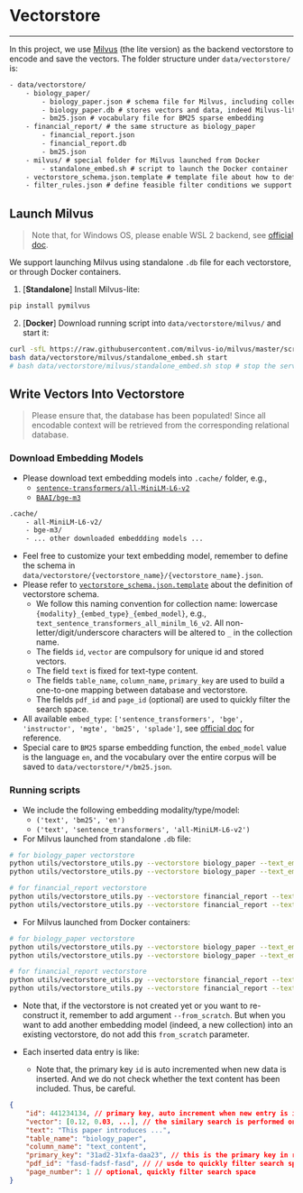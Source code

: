 # Vectorstore

----

In this project, we use [Milvus](https://milvus.io/docs/quickstart.md) (the lite version) as the backend vectorstore to encode and save the vectors. The folder structure under `data/vectorstore/` is:
```txt
- data/vectorstore/
    - biology_paper/
        - biology_paper.json # schema file for Milvus, including collection names, fields, and indexes
        - biology_paper.db # stores vectors and data, indeed Milvus-lite
        - bm25.json # vocabulary file for BM25 sparse embedding
    - financial_report/ # the same structure as biology_paper
        - financial_report.json
        - financial_report.db
        - bm25.json
    - milvus/ # special folder for Milvus launched from Docker
        - standalone_embed.sh # script to launch the Docker container
    - vectorstore_schema.json.template # template file about how to define the vectorstore schema
    - filter_rules.json # define feasible filter conditions we support in this project when searching the vectorstore
```

## Launch Milvus

> Note that, for Windows OS, please enable WSL 2 backend, see [official doc](https://milvus.io/docs/prerequisite-docker.md#Software-requirements).

We support launching Milvus using standalone `.db` file for each vectorstore, or through Docker containers.

1. [**Standalone**] Install Milvus-lite:
```sh
pip install pymilvus
```
2. [**Docker**] Download running script into `data/vectorstore/milvus/` and start it:
```sh
curl -sfL https://raw.githubusercontent.com/milvus-io/milvus/master/scripts/standalone_embed.sh -o data/vectorstore/milvus/standalone_embed.sh
bash data/vectorstore/milvus/standalone_embed.sh start
# bash data/vectorstore/milvus/standalone_embed.sh stop # stop the service
```

## Write Vectors Into Vectorstore

> Please ensure that, the database has been populated! Since all encodable context will be retrieved from the corresponding relational database.

### Download Embedding Models

- Please download text embedding models into `.cache/` folder, e.g.,
    - [`sentence-transformers/all-MiniLM-L6-v2`](https://huggingface.co/sentence-transformers/all-MiniLM-L6-v2)
    - [`BAAI/bge-m3`](https://huggingface.co/BAAI/bge-m3)
```txt
.cache/
    - all-MiniLM-L6-v2/
    - bge-m3/
    - ... other downloaded embeddding models ...
```

- Feel free to customize your text embedding model, remember to define the schema in `data/vectorstore/{vectorstore_name}/{vectorstore_name}.json`.
- Please refer to [`vectorstore_schema.json.template`](../data/vectorstore/vectorstore_schema.json.template) about the definition of vectorstore schema.
    - We follow this naming convention for collection name: lowercase `{modality}_{embed_type}_{embed_model}`, e.g., `text_sentence_transformers_all_minilm_l6_v2`. All non-letter/digit/underscore characters will be altered to `_` in the collection name.
    - The fields `id`, `vector` are compulsory for unique id and stored vectors.
    - The field `text` is fixed for text-type content.
    - The fields `table_name`, `column_name`, `primary_key` are used to build a one-to-one mapping between database and vectorstore.
    - The fields `pdf_id` and `page_id` (optional) are used to quickly filter the search space.
- All available `embed_type`: `['sentence_transformers', 'bge', 'instructor', 'mgte', 'bm25', 'splade']`, see [official doc](https://milvus.io/docs/embeddings.md) for reference.
- Special care to `BM25` sparse embedding function, the `embed_model` value is the language `en`, and the vocabulary over the entire corpus will be saved to `data/vectorstore/*/bm25.json`.


### Running scripts

- We include the following embedding modality/type/model: 
    - `('text', 'bm25', 'en')`
    - `('text', 'sentence_transformers', 'all-MiniLM-L6-v2')`
- For Milvus launched from standalone `.db` file:
```sh
# for biology_paper vectorstore
python utils/vectorstore_utils.py --vectorstore biology_paper --text_embed_type bm25 --text_embed_model en --launch_method standalone --from_scratch
python utils/vectorstore_utils.py --vectorstore biology_paper --text_embed_type sentence_transformers --text_embed_model all-MiniLM-L6-v2 --launch_method standalone # do not add --from_scratch this time

# for financial_report vectorstore
python utils/vectorstore_utils.py --vectorstore financial_report --text_embed_type bm25 --text_embed_model en --launch_method standalone --from_scratch
python utils/vectorstore_utils.py --vectorstore financial_report --text_embed_type sentence_transformers --text_embed_model all-MiniLM-L6-v2 --launch_method standalone # do not add --from_scratch this time
```

- For Milvus launched from Docker containers:
```sh
# for biology_paper vectorstore
python utils/vectorstore_utils.py --vectorstore biology_paper --text_embed_type bm25 --text_embed_model en --launch_method docker --docker_uri http://127.0.0.1:19530 --from_scratch
python utils/vectorstore_utils.py --vectorstore biology_paper --text_embed_type sentence_transformers --text_embed_model all-MiniLM-L6-v2 --launch_method docker --docker_uri http://127.0.0.1:19530 # do not add --from_scratch this time

# for financial_report vectorstore
python utils/vectorstore_utils.py --vectorstore financial_report --text_embed_type bm25 --text_embed_model en --launch_method docker --docker_uri http://127.0.0.1:19530 
python utils/vectorstore_utils.py --vectorstore financial_report --text_embed_type sentence_transformers --text_embed_model all-MiniLM-L6-v2 --launch_method docker --docker_uri http://127.0.0.1:19530 # do not add --from_scratch this time
```

- Note that, if the vectorstore is not created yet or you want to re-construct it, remember to add argument `--from_scratch`. But when you want to add another embedding model (indeed, a new collection) into an existing vectorstore, do not add this `from_scratch` parameter.

- Each inserted data entry is like:
    - Note that, the primary key `id` is auto incremented when new data is inserted. And we do not check whether the text content has been included. Thus, be careful.
```json
{
    "id": 441234134, // primary key, auto increment when new entry is inserted
    "vector": [0.12, 0.03, ...], // the similary search is performed on this field
    "text": "This paper introduces ...",
    "table_name": "biology_paper",
    "column_name": "text_content",
    "primary_key": "31ad2-31xfa-daa23", // this is the primary key in relational database for the current text content
    "pdf_id": "fasd-fadsf-fasd", // // usde to quickly filter search space
    "page_number": 1 // optional, quickly filter search space
}
```